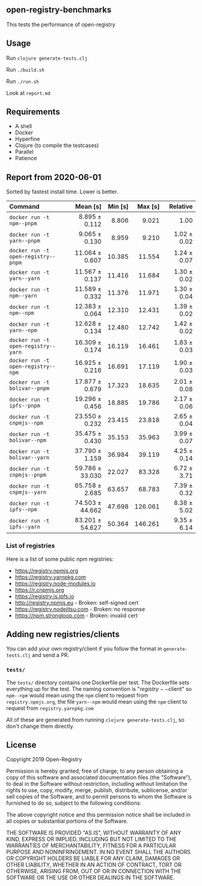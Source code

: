 ## open-registry-benchmarks

This tests the performance of open-registry

## Usage

Run `clojure generate-tests.clj`

Run `./build.sh`

Run `./run.sh`

Look at `report.md`

## Requirements

- A shell
- Docker
- Hyperfine
- Clojure (to compile the testcases)
- Parallel
- Patience

<!-- REPORT -->
## Report from 2020-06-01

Sorted by fastest install time. Lower is better.


| Command | Mean [s] | Min [s] | Max [s] | Relative |
|:---|---:|---:|---:|---:|
| `docker run -t npm--pnpm` | 8.895 ± 0.112 | 8.806 | 9.021 | 1.00 |
| `docker run -t yarn--pnpm` | 9.065 ± 0.130 | 8.959 | 9.210 | 1.02 ± 0.02 |
| `docker run -t open-registry--pnpm` | 11.064 ± 0.607 | 10.385 | 11.554 | 1.24 ± 0.07 |
| `docker run -t yarn--yarn` | 11.567 ± 0.137 | 11.416 | 11.684 | 1.30 ± 0.02 |
| `docker run -t npm--yarn` | 11.589 ± 0.332 | 11.376 | 11.971 | 1.30 ± 0.04 |
| `docker run -t npm--npm` | 12.383 ± 0.064 | 12.310 | 12.431 | 1.39 ± 0.02 |
| `docker run -t yarn--npm` | 12.628 ± 0.134 | 12.480 | 12.742 | 1.42 ± 0.02 |
| `docker run -t open-registry--yarn` | 16.309 ± 0.174 | 16.119 | 16.461 | 1.83 ± 0.03 |
| `docker run -t open-registry--npm` | 16.925 ± 0.216 | 16.691 | 17.119 | 1.90 ± 0.03 |
| `docker run -t bolivar--pnpm` | 17.877 ± 0.679 | 17.323 | 18.635 | 2.01 ± 0.08 |
| `docker run -t ipfs--pnpm` | 19.296 ± 0.456 | 18.885 | 19.786 | 2.17 ± 0.06 |
| `docker run -t cnpmjs--npm` | 23.550 ± 0.232 | 23.415 | 23.818 | 2.65 ± 0.04 |
| `docker run -t bolivar--npm` | 35.475 ± 0.430 | 35.153 | 35.963 | 3.99 ± 0.07 |
| `docker run -t bolivar--yarn` | 37.790 ± 1.159 | 36.984 | 39.119 | 4.25 ± 0.14 |
| `docker run -t cnpmjs--pnpm` | 59.786 ± 33.030 | 22.027 | 83.328 | 6.72 ± 3.71 |
| `docker run -t cnpmjs--yarn` | 65.758 ± 2.685 | 63.657 | 68.783 | 7.39 ± 0.32 |
| `docker run -t ipfs--npm` | 74.503 ± 44.662 | 47.698 | 126.061 | 8.38 ± 5.02 |
| `docker run -t ipfs--yarn` | 83.201 ± 54.627 | 50.364 | 146.261 | 9.35 ± 6.14 |
<!-- REPORT_END -->

### List of registries

Here is a list of some public npm registries:

- https://registry.npmjs.org
- https://registry.yarnpkg.com
- https://registry.node-modules.io
- https://r.cnpmjs.org
- https://registry.js.ipfs.io
- http://registry.npmjs.eu - Broken: self-signed cert
- https://registry.nodejitsu.com - Broken: no response
- https://npm.strongloop.com - Broken: invalid cert

## Adding new registries/clients

You can add your own registry/client if you follow the format in
`generate-tests.clj` and send a PR.

### `tests/`

The `tests/` directory contains one Dockerfile per test. The Dockerfile
sets everything up for the test. The naming convention is "$registry--$client"
so `npm--npm` would mean using the `npm` client to request from `registry.npmjs.org`,
the file `yarn--npm` would mean using the `npm` client to request from `registry.yarnpkg.com`

All of these are generated from running `clojure generate-tests.clj`, so don't
change them directly.

## License

Copyright 2019 Open-Registry

Permission is hereby granted, free of charge, to any person obtaining a copy of this software and associated documentation files (the "Software"), to deal in the Software without restriction, including without limitation the rights to use, copy, modify, merge, publish, distribute, sublicense, and/or sell copies of the Software, and to permit persons to whom the Software is furnished to do so, subject to the following conditions:

The above copyright notice and this permission notice shall be included in all copies or substantial portions of the Software.

THE SOFTWARE IS PROVIDED "AS IS", WITHOUT WARRANTY OF ANY KIND, EXPRESS OR IMPLIED, INCLUDING BUT NOT LIMITED TO THE WARRANTIES OF MERCHANTABILITY, FITNESS FOR A PARTICULAR PURPOSE AND NONINFRINGEMENT. IN NO EVENT SHALL THE AUTHORS OR COPYRIGHT HOLDERS BE LIABLE FOR ANY CLAIM, DAMAGES OR OTHER LIABILITY, WHETHER IN AN ACTION OF CONTRACT, TORT OR OTHERWISE, ARISING FROM, OUT OF OR IN CONNECTION WITH THE SOFTWARE OR THE USE OR OTHER DEALINGS IN THE SOFTWARE.
